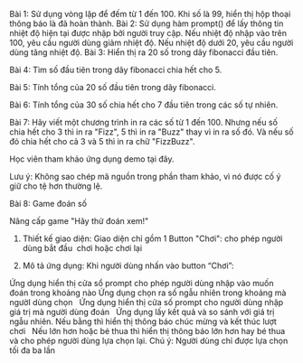 

Bài 1: Sử dụng vòng lặp để đếm từ 1 đến 100. Khi số là 99, hiển thị hộp thoại thông báo là đã hoàn thành.
Bài 2: Sử dụng hàm prompt() để lấy thông tin nhiệt độ hiện tại được nhập bởi người truy cập. Nếu nhiệt độ nhập vào trên 100, yêu cầu người dùng giảm nhiệt độ. Nếu nhiệt độ dưới 20, yêu cầu người dùng tăng nhiệt độ.
Bài 3: Hiển thị ra 20 số trong dãy fibonacci đầu tiên.

Bài 4: Tìm số đầu tiên trong dãy fibonacci chia hết cho 5.

Bài 5: Tính tổng của 20 số đầu tiên trong dãy fibonacci.

Bài 6: Tính tổng của 30 số chia hết cho 7 đầu tiên trong các số tự nhiên.

Bài 7: Hãy viết một chương trình in ra các số từ 1 đến 100. Nhưng nếu số chia hết cho 3 thì in ra "Fizz", 5 thì in ra "Buzz" thay vì in ra số đó. Và nếu số đó chia hết cho cả 3 và 5 thì in ra chữ "FizzBuzz".

Học viên tham khảo ứng dụng demo tại đây.

Lưu ý: Không sao chép mã nguồn trong phần tham khảo, vì nó được cố ý giữ cho tệ hơn thường lệ.

Bài 8: Game đoán số

Nâng cấp game "Hãy thử đoán xem!"

1. Thiết kế giao diện: Giao diện chỉ gồm 1 Button "Chơi": cho phép người dùng bắt đầu  chơi hoặc chơi lại  

2. Mô tả ứng dụng: Khi người dùng nhấn vào button “Chơi”:

Ứng dụng hiển thị cửa sổ prompt cho phép người dùng nhập vào muốn đoán trong khoảng nào
Ứng dụng chọn ra số ngẫu nhiên trong khoảng mà ngườI dùng chọn  
Ứng dụng hiển thị cửa số prompt cho người dùng nhập giá trị mà người dùng đoán  
Ứng dụng lấy kết quả và so sánh với giá trị ngẫu nhiên.
Nếu bằng thì hiển thị thông báo chúc mừng và kết thúc lượt chơi  
Nếu lớn hơn hoặc bé thua thì hiển thị thông báo lớn hơn hay bé thua và cho phép người dùng lựa chọn lại.
Chú ý: Người dùng chỉ được lựa chọn tối đa ba lần